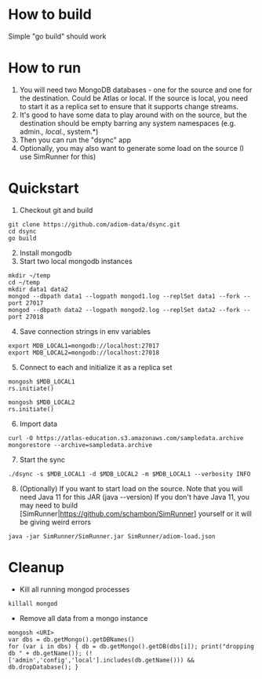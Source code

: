 # How to build
Simple "go build" should work

# How to run
1) You will need two MongoDB databases - one for the source and one for the destination. 
Could be Atlas or local. If the source is local, you need to start it as a replica set to ensure that it supports change streams.
2) It's good to have some data to play around with on the source, but the destination should be empty barring any system namespaces (e.g. admin.*, local.*, system.*)
3) Then you can run the "dsync" app
4) Optionally, you may also want to generate some load on the source (I use SimRunner for this)

# Quickstart

1) Checkout git and build
```
git clone https://github.com/adiom-data/dsync.git
cd dsync
go build
```

2) Install mongodb 
3) Start two local mongodb instances
```
mkdir ~/temp
cd ~/temp
mkdir data1 data2
mongod --dbpath data1 --logpath mongod1.log --replSet data1 --fork --port 27017
mongod --dbpath data2 --logpath mongod2.log --replSet data2 --fork --port 27018
```
4) Save connection strings in env variables
```
export MDB_LOCAL1=mongodb://localhost:27017
export MDB_LOCAL2=mongodb://localhost:27018
```
5) Connect to each and initialize it as a replica set
```
mongosh $MDB_LOCAL1
rs.initiate()
```
```
mongosh $MDB_LOCAL2
rs.initiate()
```
6) Import data 
```
curl -O https://atlas-education.s3.amazonaws.com/sampledata.archive
mongorestore --archive=sampledata.archive
```
7) Start the sync
```
./dsync -s $MDB_LOCAL1 -d $MDB_LOCAL2 -m $MDB_LOCAL1 --verbosity INFO
```
8) (Optionally) If you want to start load on the source. Note that you will need Java 11 for this JAR (java --version)
If you don't have Java 11, you may need to build [SimRunner|https://github.com/schambon/SimRunner] yourself or it will be giving weird errors
```
java -jar SimRunner/SimRunner.jar SimRunner/adiom-load.json
```

# Cleanup

* Kill all running mongod processes
```
killall mongod
```
* Remove all data from a mongo instance
```
mongosh <URI>
var dbs = db.getMongo().getDBNames()
for (var i in dbs) { db = db.getMongo().getDB(dbs[i]); print("dropping db " + db.getName()); (!['admin','config','local'].includes(db.getName())) && db.dropDatabase(); }
```